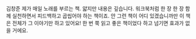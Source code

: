 김창준
제가 매일 노래를 부르는 책. 얇지만 내용은 깊습니다. 워크북처럼 한 장 한 장 함께 실천하면서 피드백하고 곱씹어야 하는 책이죠. 안 그런 책이 어디 있겠습니까만 이 책은 전체가 그 이야기만 하고 있어요! 한 번 쭉 읽고 좋은 책이었다 하고 넘기면 효과가 없을 거에요.